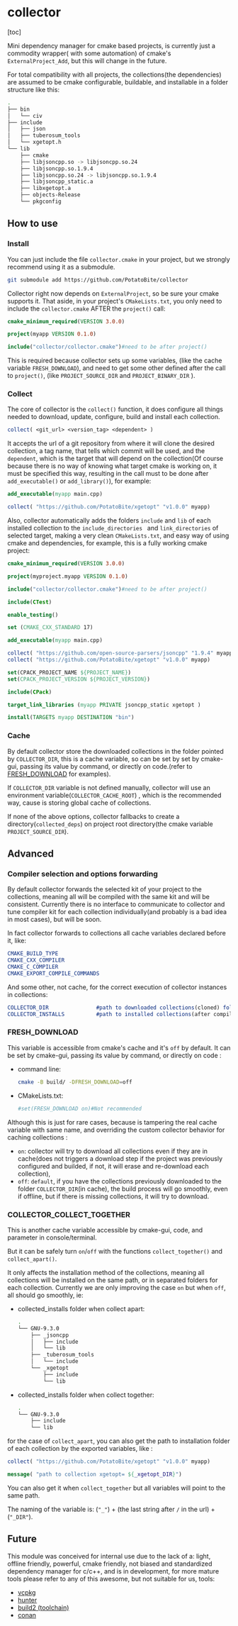 # collector

[toc]


Mini dependency manager for cmake based projects, is currently just a commodity wrapper( with some automation) of cmake's `ExternalProject_Add`, but this will change in the future.

For total compatibility with all projects, the collections(the dependencies) are assumed to be cmake configurable, buildable, and installable in a folder structure like this:

```bash
.
├── bin
│   └── civ
├── include
│   ├── json
│   ├── tuberosum_tools
│   └── xgetopt.h
└── lib
    ├── cmake
    ├── libjsoncpp.so -> libjsoncpp.so.24
    ├── libjsoncpp.so.1.9.4
    ├── libjsoncpp.so.24 -> libjsoncpp.so.1.9.4
    ├── libjsoncpp_static.a
    ├── libxgetopt.a
    ├── objects-Release
    └── pkgconfig

```



## How to use

### Install

You can just include the file `collector.cmake` in your project, but we strongly recommend using it as a submodule.

```bash
git submodule add https://github.com/PotatoBite/collector
```

Collector right now depends on `ExternalProject`, so be sure your cmake supports it. That aside, in your project's `CMakeLists.txt`, you only need to include the `collector.cmake` AFTER the `project()` call:

```cmake
cmake_minimum_required(VERSION 3.0.0)

project(myapp VERSION 0.1.0)

include("collector/collector.cmake")#need to be after project()
```

This is required because collector sets up some variables, (like the cache variable `FRESH_DOWNLOAD`), and need to get some other defined after the call to `project()`, (like `PROJECT_SOURCE_DIR` and `PROJECT_BINARY_DIR` ).

### Collect

The core of collector is the `collect()` function, it does configure all things needed to download, update, configure, build and install each collection.

```cmake
collect( <git_url> <version_tag> <dependent> )
```

It accepts the url of a git repository from where it will clone the desired collection, a tag name, that tells which commit will be used, and the `dependent`, which is the target that will depend on the collection(Of course because there is no way of knowing what target cmake is working on, it must be specified this way, resulting in the call must to be done after `add_executable()` or `add_library()`), for example:

```cmake
add_executable(myapp main.cpp)

collect( "https://github.com/PotatoBite/xgetopt" "v1.0.0" myapp)
```

Also, collector automatically adds the folders `include` and `lib` of each installed collection to the `include_directories ` and `link_directories` of selected target, making a very clean `CMakeLists.txt`, and easy way of using cmake and dependencies, for example, this is a fully working cmake project:

```cmake
cmake_minimum_required(VERSION 3.0.0)

project(myproject.myapp VERSION 0.1.0)

include("collector/collector.cmake")#need to be after project()

include(CTest)

enable_testing()

set (CMAKE_CXX_STANDARD 17)

add_executable(myapp main.cpp)

collect( "https://github.com/open-source-parsers/jsoncpp" "1.9.4" myapp)
collect( "https://github.com/PotatoBite/xgetopt" "v1.0.0" myapp)

set(CPACK_PROJECT_NAME ${PROJECT_NAME})
set(CPACK_PROJECT_VERSION ${PROJECT_VERSION})

include(CPack)

target_link_libraries (myapp PRIVATE jsoncpp_static xgetopt )

install(TARGETS myapp DESTINATION "bin")
```

### Cache

By default collector store the downloaded collections in the folder pointed by `COLLECTOR_DIR`, this is a cache variable, so can be set by  set by cmake-gui, passing its value by command, or directly on code.(refer to [FRESH_DOWNLOAD](#FRESH_DOWNLOAD) for examples).

If `COLLECTOR_DIR` variable is not defined manually, collector will use an environment variable(`COLLECTOR_CACHE_ROOT`) , which is the recommended way, cause is storing global cache of collections. 

If none of the above options, collector fallbacks to create a directory(`collected_deps`) on project root directory(the cmake variable `PROJECT_SOURCE_DIR`).



## Advanced

### Compiler selection and options forwarding

By default collector forwards the selected kit of your project to the collections, meaning all will be compiled with the same  kit and will be consistent. Currently there is no interface to communicate to collector and tune compiler kit for each collection individually(and probably is a bad idea in most cases), but will be soon.

In fact collector forwards to collections all cache variables declared before it, like:

```cmake
CMAKE_BUILD_TYPE
CMAKE_CXX_COMPILER
CMAKE_C_COMPILER
CMAKE_EXPORT_COMPILE_COMMANDS
```

And some other, not cache, for the correct execution of collector instances in collections:

```cmake
COLLECTOR_DIR				#path to downloaded collections(cloned) folder
COLLECTOR_INSTALLS			#path to installed collections(after compiled) folder
```



### FRESH_DOWNLOAD

This variable is accessible from cmake's cache and it's `off` by default. It can be set by cmake-gui, passing its value by command, or directly on code :

- command line:

  ```bash
  cmake -B build/ -DFRESH_DOWNLOAD=off
  ```

- CMakeLists.txt:

  ```cmake
  #set(FRESH_DOWNLOAD on)#Not recommended
  ```

Although this is just for rare cases, because is tampering the real cache variable with same name, and overriding the custom collector behavior for caching collections :

- `on`: collector will try to download all collections even if they are in cache(does not triggers a download step if the project was previously configured and builded, if not, it will erase and re-download each collection), 
- `off`: `default`, if you have the collections previously downloaded to the folder `COLLECTOR_DIR`(in cache), the build process will go smoothly, even if offline, but if there is missing collections, it will try to download.

### COLLECTOR_COLLECT_TOGETHER 

This is another cache variable accessible by cmake-gui, code, and parameter in console/terminal.

But it can be safely turn `on`/`off` with the functions `collect_together()` and `collect_apart()`.

It only affects the installation method of the collections, meaning all collections will be installed on the same path, or in separated folders for each collection. Currently we are only improving the case `on` but when `off`, all should go smoothly,  ie:

- collected_installs folder when collect apart:

  ```bash
  .
  └── GNU-9.3.0
      ├── _jsoncpp
      │   ├── include
      │   └── lib
      ├── _tuberosum_tools
      │   └── include
      └── _xgetopt
          ├── include
          └── lib
  ```

- collected_installs folder when collect together:

  ```bash
  .
  └── GNU-9.3.0
      ├── include
      └── lib
  
  ```

  

for the case of `collect_apart`, you can also get the path to installation folder of each collection by the exported variables, like :

```cmake
collect( "https://github.com/PotatoBite/xgetopt" "v1.0.0" myapp)

message( "path to collection xgetopt= ${_xgetopt_DIR}")
```

You can also get it when `collect_together` but all variables will point to the same path.

The naming of the variable is: (`"_"`) + (the last string after `/` in the url) + (`"_DIR"`).

## Future

This module was conceived for internal use due to the lack of a: light, offline friendly, powerful, cmake friendly, not biased and standardized dependency manager for c/c++, and is in development, for more mature tools please refer to any of this awesome, but not suitable for us, tools:

- [vcpkg](https://github.com/Microsoft/vcpkg)
- [hunter](https://github.com/cpp-pm/hunter)
- [build2 (toolchain)](https://www.build2.org/)
- [conan](https://conan.io/)




